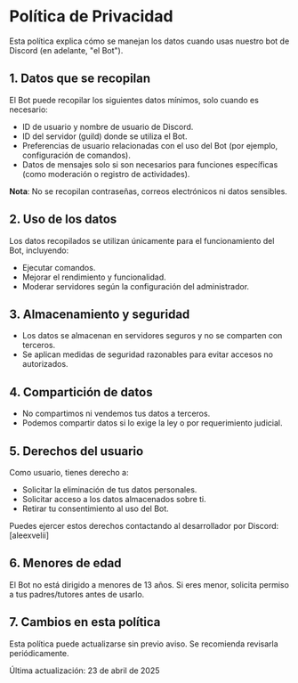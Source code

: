 # Política de Privacidad

Esta política explica cómo se manejan los datos cuando usas nuestro bot de Discord (en adelante, "el Bot").

## 1. Datos que se recopilan
El Bot puede recopilar los siguientes datos mínimos, solo cuando es necesario:
- ID de usuario y nombre de usuario de Discord.
- ID del servidor (guild) donde se utiliza el Bot.
- Preferencias de usuario relacionadas con el uso del Bot (por ejemplo, configuración de comandos).
- Datos de mensajes solo si son necesarios para funciones específicas (como moderación o registro de actividades).

**Nota**: No se recopilan contraseñas, correos electrónicos ni datos sensibles.

## 2. Uso de los datos
Los datos recopilados se utilizan únicamente para el funcionamiento del Bot, incluyendo:
- Ejecutar comandos.
- Mejorar el rendimiento y funcionalidad.
- Moderar servidores según la configuración del administrador.

## 3. Almacenamiento y seguridad
- Los datos se almacenan en servidores seguros y no se comparten con terceros.
- Se aplican medidas de seguridad razonables para evitar accesos no autorizados.

## 4. Compartición de datos
- No compartimos ni vendemos tus datos a terceros.
- Podemos compartir datos si lo exige la ley o por requerimiento judicial.

## 5. Derechos del usuario
Como usuario, tienes derecho a:
- Solicitar la eliminación de tus datos personales.
- Solicitar acceso a los datos almacenados sobre ti.
- Retirar tu consentimiento al uso del Bot.

Puedes ejercer estos derechos contactando al desarrollador por Discord: [aleexvelii]

## 6. Menores de edad
El Bot no está dirigido a menores de 13 años. Si eres menor, solicita permiso a tus padres/tutores antes de usarlo.

## 7. Cambios en esta política
Esta política puede actualizarse sin previo aviso. Se recomienda revisarla periódicamente.

Última actualización: 23 de abril de 2025
